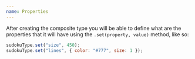 ```yaml
---
name: Properties
---
```


After creating the composite type you will be able to define what are the properties that it will have using the `.set(property, value)` method, like so:

```javascript
sudokuType.set("size", 450);
sudokuType.set("lines", { color: "#777", size: 1 });
```

